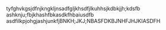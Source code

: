tyfghvkgsjdfnjkngkljnsadfgljkhsdfjlkuhhsjkdbkjjh;kdsfb
ashknju;fbjkhashfbkasdkfhbaiusdfb
asdfilkpjohgjashjunkfjBNKH;JKJ;NBASFDKBJNHFJHJKIASDFH
